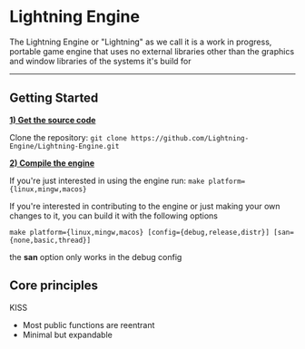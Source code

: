 # Lightning Engine

The Lightning Engine or "Lightning" as we call it is a work in progress, portable game engine
that uses no external libraries other than the graphics and window libraries of the systems it's
build for

---

## Getting Started
<ins>**1) Get the source code**</ins>

Clone the repository: `git clone https://github.com/Lightning-Engine/Lightning-Engine.git`

<ins>**2) Compile the engine**</ins>

If you're just interested in using the engine run: `make platform={linux,mingw,macos}`

If you're interested in contributing to the engine or just making your own changes to it, you can build it with the following options

`make platform={linux,mingw,macos} [config={debug,release,distr}] [san={none,basic,thread}]`

the **san** option only works in the debug config

## Core principles
KISS

- Most public functions are reentrant
- Minimal but expandable